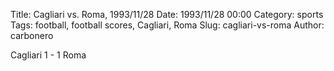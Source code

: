 Title: Cagliari vs. Roma, 1993/11/28
Date: 1993/11/28 00:00
Category: sports
Tags: football, football scores, Cagliari, Roma
Slug: cagliari-vs-roma
Author: carbonero


Cagliari 1 - 1 Roma
